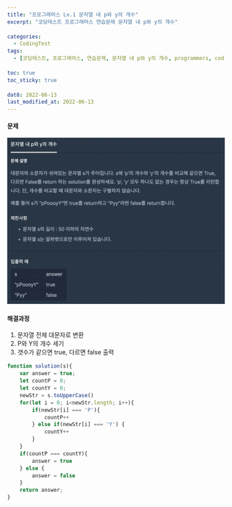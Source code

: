 ```yaml
---
title: "프로그래머스 Lv.1 문자열 내 p와 y의 개수"
excerpt: "코딩테스트 프로그래머스 연습문제 문자열 내 p와 y의 개수"

categories:
  - CodingTest
tags:
  - [코딩테스트, 프로그래머스, 연습문제, 문자열 내 p와 y의 개수, programmers, codingtest, 코딩테스트 연습]

toc: true
toc_sticky: true
 
dat8: 2022-06-13
last_modified_at: 2022-06-13
---
```


#### 문제
![30](/assets/images/30.png)

#### 해결과정
1. 문자열 전체 대문자로 변환
2. P와 Y의 개수 세기
3. 갯수가 같으면 true, 다르면 false 출력

```javascript
function solution(s){
    var answer = true;
    let countP = 0;
    let countY = 0;
    newStr = s.toUpperCase()
    for(let i = 0; i<newStr.length; i++){
        if(newStr[i] === 'P'){
            countP++
        } else if(newStr[i] === 'Y') {
            countY++
        }
    }
    if(countP === countY){
        answer = true
    } else {
        answer = false
    }
    return answer;
}
```